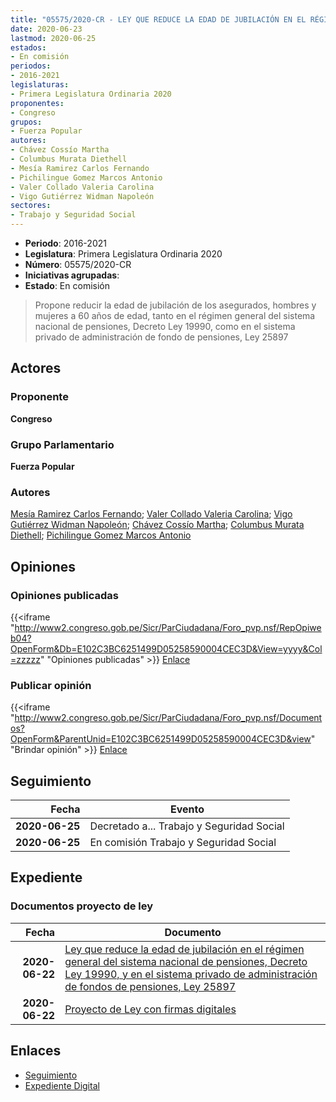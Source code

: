 ```yaml
---
title: "05575/2020-CR - LEY QUE REDUCE LA EDAD DE JUBILACIÓN EN EL RÉGIMEN GENERAL DEL SISTEMA NACIONAL DE PENSIONES, DECRETO LEY 19990 Y EN EL SISTEMA PRIVADO DE ADMINISTRACIÓN DE FONDOS DE PENSIONES, LEY 25897"
date: 2020-06-23
lastmod: 2020-06-25
estados:
- En comisión
periodos:
- 2016-2021
legislaturas:
- Primera Legislatura Ordinaria 2020
proponentes:
- Congreso
grupos:
- Fuerza Popular
autores:
- Chávez Cossío Martha
- Columbus Murata Diethell
- Mesía Ramirez Carlos Fernando
- Pichilingue Gomez Marcos Antonio
- Valer Collado Valeria Carolina
- Vigo Gutiérrez Widman Napoleón
sectores:
- Trabajo y Seguridad Social
---
```

- **Periodo**: 2016-2021
- **Legislatura**: Primera Legislatura Ordinaria 2020
- **Número**: 05575/2020-CR
- **Iniciativas agrupadas**: 
- **Estado**: En comisión

> Propone reducir la edad de jubilación de los asegurados, hombres y mujeres a 60 años de edad, tanto en el régimen general del sistema nacional de pensiones, Decreto Ley 19990, como en el sistema privado de administración de fondo de pensiones, Ley 25897


## Actores

### Proponente

**Congreso**

### Grupo Parlamentario

**Fuerza Popular**

### Autores

[Mesía Ramirez Carlos Fernando](mailto:mailto:cmesia@congreso.gob.pe); [Valer Collado Valeria Carolina](mailto:mailto:vvaler@congreso.gob.pe); [Vigo Gutiérrez Widman Napoleón](mailto:mailto:wvigo@congreso.gob.pe); [Chávez Cossío Martha](mailto:mailto:mchavez@congreso.gob.pe); [Columbus Murata Diethell](mailto:mailto:dcolumbus@congreso.gob.pe); [Pichilingue Gomez Marcos Antonio](mailto:mailto:mpichilingue@congreso.gob.pe)

## Opiniones

### Opiniones publicadas

{{<iframe "http://www2.congreso.gob.pe/Sicr/ParCiudadana/Foro_pvp.nsf/RepOpiweb04?OpenForm&Db=E102C3BC6251499D05258590004CEC3D&View=yyyy&Col=zzzzz" "Opiniones publicadas" >}}
[Enlace](http://www2.congreso.gob.pe/Sicr/ParCiudadana/Foro_pvp.nsf/RepOpiweb04?OpenForm&Db=E102C3BC6251499D05258590004CEC3D&View=yyyy&Col=zzzzz)

### Publicar opinión

{{<iframe "http://www2.congreso.gob.pe/Sicr/ParCiudadana/Foro_pvp.nsf/Documentos?OpenForm&ParentUnid=E102C3BC6251499D05258590004CEC3D&view" "Brindar opinión" >}}
[Enlace](http://www2.congreso.gob.pe/Sicr/ParCiudadana/Foro_pvp.nsf/Documentos?OpenForm&ParentUnid=E102C3BC6251499D05258590004CEC3D&view)


## Seguimiento

| Fecha | Evento |
|------:|--------|
| **2020-06-25** | Decretado a... Trabajo y Seguridad Social |
| **2020-06-25** | En comisión Trabajo y Seguridad Social |

## Expediente

### Documentos proyecto de ley

| Fecha | Documento |
|------:|-----------|
| **2020-06-22** | [Ley que reduce la edad de jubilación en el régimen general del sistema nacional de pensiones, Decreto Ley 19990, y en el sistema privado de administración de fondos de pensiones, Ley 25897](http://www.leyes.congreso.gob.pe/Documentos/2016_2021/Proyectos_de_Ley_y_de_Resoluciones_Legislativas/PL05575-20200622.pdf) |
| **2020-06-22** | [Proyecto de Ley con firmas digitales](http://www.leyes.congreso.gob.pe/Documentos/2016_2021/Proyectos_de_Ley_y_de_Resoluciones_Legislativas/Proyectos_Firmas_digitales/PL05575.pdf) |

## Enlaces

- [Seguimiento](http://www2.congreso.gob.pe/Sicr/TraDocEstProc/CLProLey2016.nsf/f7fff46988ca05b1052578e100829cc7/d70bdf3deb4c099305258590005bb55c?OpenDocument)
- [Expediente Digital](http://www2.congreso.gob.pe/Sicr/TraDocEstProc/Expvirt_2011.nsf/visbusqptramdoc1621/05575?opendocument)

